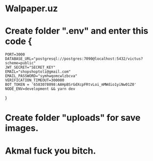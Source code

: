 # Walpaper.uz
# Create folder ".env" and enter this code {
    PORT=3000 
    DATABASE_URL="postgresql://postgres:7090@localhost:5432/victus?scheme=public" 
    JWT_SECRET="SECRET_KEY" 
    EMAIL="shopshoptoli@gmail.com" 
    EMAIL_PASSWORD="symhwqomcwlzbcva" 
    VERIFICATION_TIMEOUT=300000
    BOT_TOKEN = '6583078098:AAHpBSrGdXcpFRtvLoi_mMWdio1yiNw01Z0'
    NODE_ENV=development && yarn dev
}
# Create folder "uploads" for save images.

# Akmal fuck you bitch.
